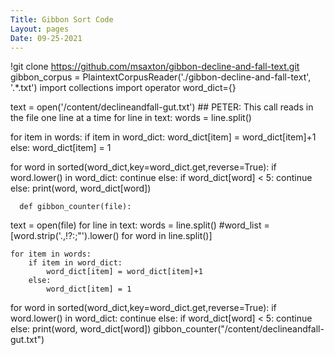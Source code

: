 ```yaml
---
Title: Gibbon Sort Code 
Layout: pages
Date: 09-25-2021
--- 
```

!git clone https://github.com/msaxton/gibbon-decline-and-fall-text.git
gibbon_corpus = PlaintextCorpusReader('./gibbon-decline-and-fall-text', '.*\.txt')
import collections
import operator
word_dict={}

text = open('/content/declineandfall-gut.txt')  ## PETER: This call reads in the file one line at a time
for line in text:
  words = line.split()

  
  for item in words:
      if item in word_dict: 
          word_dict[item] = word_dict[item]+1
      else: 
          word_dict[item] = 1

for word in sorted(word_dict,key=word_dict.get,reverse=True):
  if word.lower() in word_dict: 
    continue
  else: 
    if word_dict[word] < 5:
      continue
    else: 
      print(word, word_dict[word])

      def gibbon_counter(file):
  text = open(file)
  for line in text:
    words = line.split()
    #word_list = [word.strip('.,!?:;"').lower() for word in line.split()] 

    
    for item in words:
        if item in word_dict: 
            word_dict[item] = word_dict[item]+1
        else: 
            word_dict[item] = 1

  for word in sorted(word_dict,key=word_dict.get,reverse=True):
    if word.lower() in word_dict: 
      continue
    else: 
      if word_dict[word] < 5:
        continue
      else: 
        print(word, word_dict[word])
    gibbon_counter("/content/declineandfall-gut.txt")